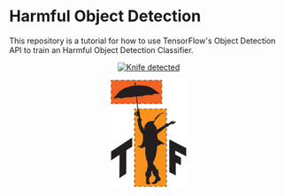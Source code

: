 
# Harmful Object Detection 
This repository is a tutorial for how to use TensorFlow's Object Detection API to train an Harmful Object Detection Classifier.
<p align="center">
  <a href="https://imgbb.com/"><img src="https://i.ibb.co/x6v2zmL/Knife-detection.png" alt="Knife detected" border="0" width=676 height=450></a>
</p>
<p align="center">
  <img src="g3doc/img/tf-od-api-logo.png" width=140 height=195>
</p>

